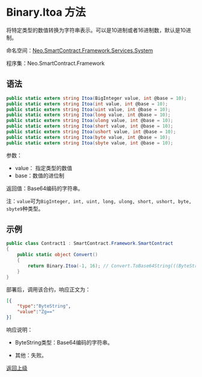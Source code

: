 # Binary.Itoa 方法

将特定类型的数值转换为字符串表示。可以是10进制或者16进制数，默认是10进制。

命名空间：[Neo.SmartContract.Framework.Services.System](../../system.md)

程序集：Neo.SmartContract.Framework

## 语法

```c#
public static extern string Itoa(BigInteger value, int @base = 10);
public static extern string Itoa(int value, int @base = 10);
public static extern string Itoa(uint value, int @base = 10);
public static extern string Itoa(long value, int @base = 10);
public static extern string Itoa(ulong value, int @base = 10);
public static extern string Itoa(short value, int @base = 10);
public static extern string Itoa(ushort value, int @base = 10);
public static extern string Itoa(byte value, int @base = 10);
public static extern string Itoa(sbyte value, int @base = 10);
```

参数：
- value： 指定类型的数值
- base：数值的进位制

返回值：Base64编码的字符串。

注：`value`可为`BigInteger, int, uint, long, ulong, short, ushort, byte, sbyte9`种类型。

## 示例

```c#
public class Contract1 : SmartContract.Framework.SmartContract
{
    public static object Convert()
    {
        return Binary.Itoa(-1, 16); // Convert.ToBase64String(((ByteString)"f").GetSpan())
    }
}
```

部署后，调用该合约，响应正文为：

```json
[{
    "type":"ByteString",
    "value":"Zg=="
}]
```

响应说明：

- ByteString类型：Base64编码的字符串。

- 其他：失败。

[返回上级](../Binary.md)